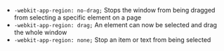 * `-webkit-app-region: no-drag;` Stops the window from being dragged from selecting a specific element on a page
* `-webkit-app-region: drag;` An element can now be selected and drag the whole window
* `-webkit-app-region: none;` Stop an item or text from being selected
